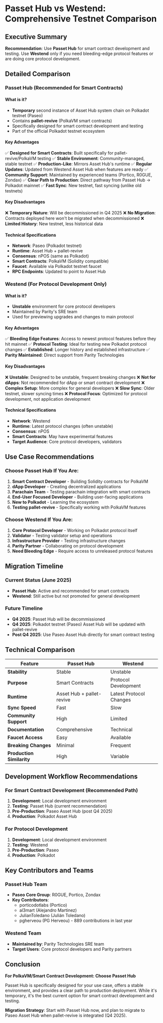 # Passet Hub vs Westend: Comprehensive Testnet Comparison

## Executive Summary

**Recommendation**: Use **Passet Hub** for smart contract development and testing. Use **Westend** only if you need bleeding-edge protocol features or are doing core protocol development.

## Detailed Comparison

### Passet Hub (Recommended for Smart Contracts)

#### What is it?
- **Temporary** second instance of Asset Hub system chain on Polkadot testnet (Paseo)
- Contains **pallet-revive** (PolkaVM smart contracts)
- Specifically designed for smart contract development and testing
- Part of the official Polkadot testnet ecosystem

#### Key Advantages
✅ **Designed for Smart Contracts**: Built specifically for pallet-revive/PolkaVM testing
✅ **Stable Environment**: Community-managed, stable testnet
✅ **Production-Like**: Mirrors Asset Hub's runtime
✅ **Regular Updates**: Updated from Westend Asset Hub when features are ready
✅ **Community Support**: Maintained by experienced teams (Portico, R0GUE, Zondax)
✅ **Clear Path to Production**: Direct pathway from Passet Hub → Polkadot mainnet
✅ **Fast Sync**: New testnet, fast syncing (unlike old testnets)

#### Key Disadvantages
❌ **Temporary Nature**: Will be decommissioned in Q4 2025
❌ **No Migration**: Contracts deployed here won't be migrated when decommissioned
❌ **Limited History**: New testnet, less historical data

#### Technical Specifications
- **Network**: Paseo (Polkadot testnet)
- **Runtime**: Asset Hub + pallet-revive
- **Consensus**: nPOS (same as Polkadot)
- **Smart Contracts**: PolkaVM (Solidity compatible)
- **Faucet**: Available via Polkadot testnet faucet
- **RPC Endpoints**: Updated to point to Asset Hub

### Westend (For Protocol Development Only)

#### What is it?
- **Unstable** environment for core protocol developers
- Maintained by Parity's SRE team
- Used for previewing upgrades and changes to main protocol

#### Key Advantages
✅ **Bleeding Edge Features**: Access to newest protocol features before they hit mainnet
✅ **Protocol Testing**: Ideal for testing new Polkadot protocol changes
✅ **Established**: Longer history and established infrastructure
✅ **Parity Maintained**: Direct support from Parity Technologies

#### Key Disadvantages
❌ **Unstable**: Designed to be unstable, frequent breaking changes
❌ **Not for dApps**: Not recommended for dApp or smart contract development
❌ **Complex Setup**: More complex for general developers
❌ **Slow Sync**: Older testnet, slower syncing times
❌ **Protocol Focus**: Optimized for protocol development, not application development

#### Technical Specifications
- **Network**: Westend
- **Runtime**: Latest protocol changes (often unstable)
- **Consensus**: nPOS
- **Smart Contracts**: May have experimental features
- **Target Audience**: Core protocol developers, validators

## Use Case Recommendations

### Choose Passet Hub If You Are:
1. **Smart Contract Developer** - Building Solidity contracts for PolkaVM
2. **dApp Developer** - Creating decentralized applications
3. **Parachain Team** - Testing parachain integration with smart contracts
4. **End-User Focused Developer** - Building user-facing applications
5. **New to Polkadot** - Learning the ecosystem
6. **Testing pallet-revive** - Specifically working with PolkaVM features

### Choose Westend If You Are:
1. **Core Protocol Developer** - Working on Polkadot protocol itself
2. **Validator** - Testing validator setup and operations
3. **Infrastructure Provider** - Testing infrastructure changes
4. **Parity Partner** - Collaborating on protocol development
5. **Need Bleeding Edge** - Require access to unreleased protocol features

## Migration Timeline

### Current Status (June 2025)
- **Passet Hub**: Active and recommended for smart contracts
- **Westend**: Still active but not promoted for general development

### Future Timeline
- **Q4 2025**: Passet Hub will be decommissioned
- **Q4 2025**: Polkadot testnet (Paseo) Asset Hub will be updated with pallet-revive
- **Post Q4 2025**: Use Paseo Asset Hub directly for smart contract testing

## Technical Comparison

| Feature | Passet Hub | Westend |
|---------|------------|---------|
| **Stability** | Stable | Unstable |
| **Purpose** | Smart Contracts | Protocol Development |
| **Runtime** | Asset Hub + pallet-revive | Latest Protocol Changes |
| **Sync Speed** | Fast | Slow |
| **Community Support** | High | Limited |
| **Documentation** | Comprehensive | Technical |
| **Faucet Access** | Easy | Available |
| **Breaking Changes** | Minimal | Frequent |
| **Production Similarity** | High | Variable |

## Development Workflow Recommendations

### For Smart Contract Development (Recommended Path)
1. **Development**: Local development environment
2. **Testing**: Passet Hub (current recommendation)
3. **Pre-Production**: Paseo Asset Hub (post Q4 2025)
4. **Production**: Polkadot Asset Hub

### For Protocol Development
1. **Development**: Local development environment
2. **Testing**: Westend
3. **Pre-Production**: Paseo
4. **Production**: Polkadot

## Key Contributors and Teams

### Passet Hub Team
- **Paseo Core Group**: R0GUE, Portico, Zondax
- **Key Contributors**:
  - porticodotlabs (Portico)
  - al3mart (Alejandro Martinez)
  - JulianToledano (Julián Toledano)
  - pgherveou (PG Herveou) - 889 contributions in last year

### Westend Team
- **Maintained by**: Parity Technologies SRE team
- **Target Users**: Core protocol developers and Parity partners

## Conclusion

**For PolkaVM/Smart Contract Development: Choose Passet Hub**

Passet Hub is specifically designed for your use case, offers a stable environment, and provides a clear path to production deployment. While it's temporary, it's the best current option for smart contract development and testing.

**Migration Strategy**: Start with Passet Hub now, and plan to migrate to Paseo Asset Hub when pallet-revive is integrated (Q4 2025).


